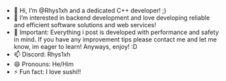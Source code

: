 - 👋 Hi, I’m @Rhys1xh and a dedicated C++ developer! ;)
- 👀 I’m interested in backend development and love developing reliable and efficient software solutions and web services!
- 🌱 Important: Everything i post is developed with performance and safety in mind. If you have any improvement tips please contact me and let me know, im eager to learn! Anyways, enjoy! :D
- 📫 Discord: Rhys1xh
- 😄 Pronouns: He/Him
- ⚡ Fun fact: I love sushi!!


